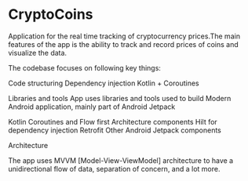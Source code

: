 # CryptoCoins


Application for the real time tracking of cryptocurrency prices.The main features of the
app is the ability to track and record prices of coins and visualize the data.

The codebase focuses on following key things:

Code structuring
Dependency injection
Kotlin + Coroutines

Libraries and tools 
App uses libraries and tools used to build Modern Android application, mainly part of Android Jetpack 

Kotlin 
Coroutines and Flow first
Architecture components
Hilt for dependency injection
Retrofit
Other Android Jetpack components

Architecture

The app uses MVVM [Model-View-ViewModel] architecture to have a unidirectional flow of data, separation of concern, and a lot more.
